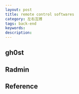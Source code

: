 ```yaml
---
layout: post
title: remote control softwares
category: 左右互搏
tags: back-end
keywords: 
description: 
---
```


## gh0st

## Radmin

## Reference

